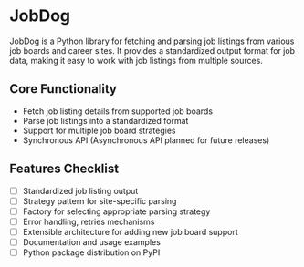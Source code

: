 # JobDog

JobDog is a Python library for fetching and parsing job listings from various job boards and career sites. It provides a standardized output format for job data, making it easy to work with job listings from multiple sources.

## Core Functionality

- Fetch job listing details from supported job boards
- Parse job listings into a standardized format
- Support for multiple job board strategies
- Synchronous API (Asynchronous API planned for future releases)

## Features Checklist

- [ ] Standardized job listing output
- [ ] Strategy pattern for site-specific parsing
- [ ] Factory for selecting appropriate parsing strategy
- [ ] Error handling, retries mechanisms
- [ ] Extensible architecture for adding new job board support
- [ ] Documentation and usage examples
- [ ] Python package distribution on PyPI